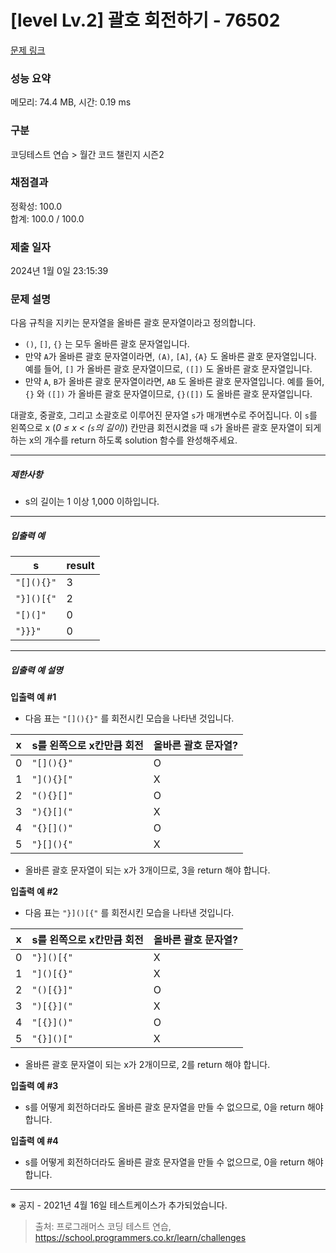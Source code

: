 # [level Lv.2] 괄호 회전하기 - 76502 

[문제 링크](https://school.programmers.co.kr/learn/courses/30/lessons/76502) 

### 성능 요약

메모리: 74.4 MB, 시간: 0.19 ms

### 구분

코딩테스트 연습 > 월간 코드 챌린지 시즌2

### 채점결과

정확성: 100.0<br/>합계: 100.0 / 100.0

### 제출 일자

2024년 1월 0일 23:15:39

### 문제 설명

<p>다음 규칙을 지키는 문자열을 올바른 괄호 문자열이라고 정의합니다.</p>

<ul>
<li><code>()</code>, <code>[]</code>, <code>{}</code> 는 모두 올바른 괄호 문자열입니다.</li>
<li>만약 <code>A</code>가 올바른 괄호 문자열이라면, <code>(A)</code>, <code>[A]</code>, <code>{A}</code> 도 올바른 괄호 문자열입니다. 예를 들어, <code>[]</code> 가 올바른 괄호 문자열이므로, <code>([])</code> 도 올바른 괄호 문자열입니다.</li>
<li>만약 <code>A</code>, <code>B</code>가 올바른 괄호 문자열이라면, <code>AB</code> 도 올바른 괄호 문자열입니다. 예를 들어, <code>{}</code> 와 <code>([])</code> 가 올바른 괄호 문자열이므로, <code>{}([])</code> 도 올바른 괄호 문자열입니다.</li>
</ul>

<p>대괄호, 중괄호, 그리고 소괄호로 이루어진 문자열 <code>s</code>가 매개변수로 주어집니다. 이 <code>s</code>를 왼쪽으로 x (<em>0 ≤ x &lt; (<code>s</code>의 길이)</em>) 칸만큼 회전시켰을 때 <code>s</code>가 올바른 괄호 문자열이 되게 하는 x의 개수를 return 하도록 solution 함수를 완성해주세요.</p>

<hr>

<h5>제한사항</h5>

<ul>
<li>s의 길이는 1 이상 1,000 이하입니다.</li>
</ul>

<hr>

<h5>입출력 예</h5>
<table class="table">
        <thead><tr>
<th>s</th>
<th>result</th>
</tr>
</thead>
        <tbody><tr>
<td><code>"[](){}"</code></td>
<td>3</td>
</tr>
<tr>
<td><code>"}]()[{"</code></td>
<td>2</td>
</tr>
<tr>
<td><code>"[)(]"</code></td>
<td>0</td>
</tr>
<tr>
<td><code>"}}}"</code></td>
<td>0</td>
</tr>
</tbody>
      </table>
<hr>

<h5>입출력 예 설명</h5>

<p><strong>입출력 예 #1</strong></p>

<ul>
<li>다음 표는 <code>"[](){}"</code> 를 회전시킨 모습을 나타낸 것입니다.</li>
</ul>
<table class="table">
        <thead><tr>
<th>x</th>
<th>s를 왼쪽으로 x칸만큼 회전</th>
<th>올바른 괄호 문자열?</th>
</tr>
</thead>
        <tbody><tr>
<td>0</td>
<td><code>"[](){}"</code></td>
<td>O</td>
</tr>
<tr>
<td>1</td>
<td><code>"](){}["</code></td>
<td>X</td>
</tr>
<tr>
<td>2</td>
<td><code>"(){}[]"</code></td>
<td>O</td>
</tr>
<tr>
<td>3</td>
<td><code>"){}[]("</code></td>
<td>X</td>
</tr>
<tr>
<td>4</td>
<td><code>"{}[]()"</code></td>
<td>O</td>
</tr>
<tr>
<td>5</td>
<td><code>"}[](){"</code></td>
<td>X</td>
</tr>
</tbody>
      </table>
<ul>
<li>올바른 괄호 문자열이 되는 x가 3개이므로, 3을 return 해야 합니다.</li>
</ul>

<p><strong>입출력 예 #2</strong></p>

<ul>
<li>다음 표는 <code>"}]()[{"</code> 를 회전시킨 모습을 나타낸 것입니다.</li>
</ul>
<table class="table">
        <thead><tr>
<th>x</th>
<th>s를 왼쪽으로 x칸만큼 회전</th>
<th>올바른 괄호 문자열?</th>
</tr>
</thead>
        <tbody><tr>
<td>0</td>
<td><code>"}]()[{"</code></td>
<td>X</td>
</tr>
<tr>
<td>1</td>
<td><code>"]()[{}"</code></td>
<td>X</td>
</tr>
<tr>
<td>2</td>
<td><code>"()[{}]"</code></td>
<td>O</td>
</tr>
<tr>
<td>3</td>
<td><code>")[{}]("</code></td>
<td>X</td>
</tr>
<tr>
<td>4</td>
<td><code>"[{}]()"</code></td>
<td>O</td>
</tr>
<tr>
<td>5</td>
<td><code>"{}]()["</code></td>
<td>X</td>
</tr>
</tbody>
      </table>
<ul>
<li>올바른 괄호 문자열이 되는 x가 2개이므로, 2를 return 해야 합니다.</li>
</ul>

<p><strong>입출력 예 #3</strong></p>

<ul>
<li>s를 어떻게 회전하더라도 올바른 괄호 문자열을 만들 수 없으므로, 0을 return 해야 합니다.</li>
</ul>

<p><strong>입출력 예 #4</strong></p>

<ul>
<li>s를 어떻게 회전하더라도 올바른 괄호 문자열을 만들 수 없으므로, 0을 return 해야 합니다.</li>
</ul>

<hr>

<p>※ 공지 - 2021년 4월 16일 테스트케이스가 추가되었습니다.</p>


> 출처: 프로그래머스 코딩 테스트 연습, https://school.programmers.co.kr/learn/challenges